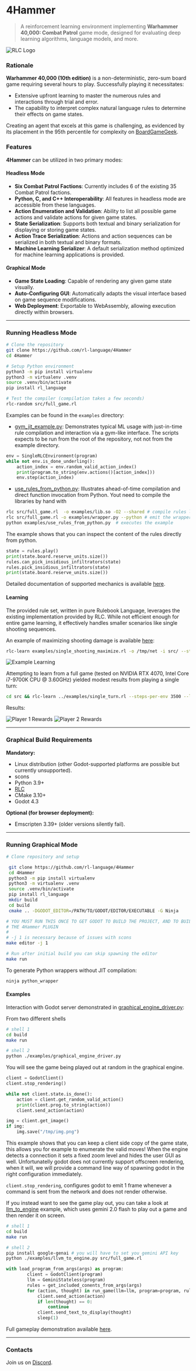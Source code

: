 # 4Hammer

> A reinforcement learning environment implementing **Warhammer 40,000: Combat Patrol** game mode, designed for evaluating deep learning algorithms, language models, and more.

![RLC Logo](./imgs/skirmish.png)

### Rationale

**Warhammer 40,000 (10th edition)** is a non-deterministic, zero-sum board game requiring several hours to play. Successfully playing it necessitates:
- Extensive upfront learning to master the numerous rules and interactions through trial and error.
- The capability to interpret complex natural language rules to determine their effects on game states.

Creating an agent that excels at this game is challenging, as evidenced by its placement in the 95th percentile for complexity on [BoardGameGeek](https://boardgamegeek.com/boardgame/386136/warhammer-40000-tenth-edition).

### Features

**4Hammer** can be utilized in two primary modes:

#### Headless Mode
- **Six Combat Patrol Factions**: Currently includes 6 of the existing 35 Combat Patrol factions.
- **Python, C, and C++ Interoperability**: All features in headless mode are accessible from these languages.
- **Action Enumeration and Validation**: Ability to list all possible game actions and validate actions for given game states.
- **State Serialization**: Supports both textual and binary serialization for displaying or storing game states.
- **Action Trace Serialization**: Actions and action sequences can be serialized in both textual and binary formats.
- **Machine Learning Serializer**: A default serialization method optimized for machine learning applications is provided.

#### Graphical Mode
- **Game State Loading**: Capable of rendering any given game state visually.
- **Auto-Configuring GUI**: Automatically adapts the visual interface based on game sequence modifications.
- **Web Deployment**: Exportable to WebAssembly, allowing execution directly within browsers.

---

### Running Headless Mode

```bash
# Clone the repository
git clone https://github.com/rl-language/4Hammer
cd 4Hammer

# Setup Python environment
python3 -m pip install virtualenv
python3 -m virtualenv .venv
source .venv/bin/activate
pip install rl_language

# Test the compiler (compilation takes a few seconds)
rlc-random src/full_game.rl
```

Examples can be found in the `examples` directory:
- [gym\_jit\_example.py](./examples/gym_jit_example.py): Demonstrates typical ML usage with just-in-time rule compilation and interaction via a gym-like interface. The scripts expects to be run from the root of the repository, not not from the example directory.

```python
env = SingleRLCEnvironment(program)
while not env.is_done_underling():
    action_index = env.random_valid_action_index()
    print(program.to_string(env.actions()[action_index]))
    env.step(action_index)
```

- [use\_rules\_from\_python.py](./examples/use_rules_from_python.py): Illustrates ahead-of-time compilation and direct function invocation from Python. Yout need to compile the libraries by hand with

```bash
rlc src/full_game.rl  -o examples/lib.so -O2 --shared # compile rules library
rlc src/full_game.rl -o examples/wrapper.py --python # emit the wrapper
python examples/use_rules_from_python.py  # executes the example
```

The example shows that you can inspect the content of the rules directly from python.
```python
state = rules.play()
print(state.board.reserve_units.size())
rules.can_pick_insidious_infiltrators(state)
rules.pick_insidious_infiltrators(state)
print(state.board.reserve_units.size())
```

Detailed documentation of supported mechanics is available [here](./doc).

#### Learning

The provided rule set, written in pure Rulebook Language, leverages the existing implementation provided by RLC. While not efficient enough for entire game learning, it effectively handles smaller scenarios like single shooting sequences.

An example of maximizing shooting damage is available [here](./examples/single_shooting_maximize.rl):

```bash
rlc-learn examples/single_shooting_maximize.rl -o /tmp/net -i src/ --steps-per-env 1000 --lr 0.00001
```

![Example Learning](./imgs/example_leaerning.png)

Attempting to learn from a full game (tested on NVIDIA RTX 4070, Intel Core i7-9700K CPU @ 3.60GHz) yielded modest results from playing a single turn:

```bash
cd src && rlc-learn ../examples/single_turn.rl --steps-per-env 3500 --lr 0.00001 -i src/ --league-play
```

Results:

![Player 1 Rewards](./imgs/player1-single-turn-rewards.png)
![Player 2 Rewards](./imgs/player2-single-turn-rewards.png)

---

### Graphical Build Requirements

**Mandatory:**
- Linux distribution (other Godot-supported platforms are possible but currently unsupported).
- scons
- Python 3.9+
- [RLC](https://github.com/rl-language/rlc/)
- CMake 3.10+
- Godot 4.3

**Optional (for browser deployment):**
- Emscripten 3.39+ (older versions silently fail).

---

### Running Graphical Mode

```bash
# Clone repository and setup

 git clone https://github.com/rl-language/4Hammer
 cd 4Hammer
 python3 -m pip install virtualenv
 python3 -m virtualenv .venv
 source .venv/bin/activate
 pip install rl_language
 mkdir build
 cd build
 cmake .. -DGODOT_EDITOR=/PATH/TO/GODOT/EDITOR/EXECUTABLE -G Ninja

# YOU MUST RUN THIS ONCE TO GET GODOT TO BUILD THE PROJECT, AND TO BUILD
# THE 4Hammer PLUGIN
#
# -j 1 is necessary because of issues with scons
make editor -j 1

# Run after initial build you can skip spawning the editor
make run
```

To generate Python wrappers without JIT compilation:

```bash
ninja python_wrapper
```

#### Examples

Interaction with Godot server demonstrated in [graphical\_engine\_driver.py](./examples/graphical_engine_driver.py):

From two different shells
```bash
# shell 1
cd build
make run

# shell 2
python ./examples/graphical_engine_driver.py
```

You will see the game being played out at random in the graphical engine.

```python
client = GodotClient()
client.stop_rendering()

while not client.state.is_done():
    action = client.get_random_valid_action()
    print(client.prog.to_string(action))
    client.send_action(action)

img = client.get_image()
if img:
    img.save("/tmp/img.png")
```

This example shows that you can keep a client side copy of the game state, this allows you for example to enumerate the valid moves! When the engine detects a connection it sets a fixed zoom level and hides the user GUI as well. Unfortunatelly godot does not currently support offscreen rendering, when it will, we will provide a command line way of spawning godot in the right configuration immediately.

`client.stop_rendering`, configures godot to emit 1 frame whenever a command is sent from the network and does not render otherwise.

If you instead want to see the game play out, you can take a look at [llm\_to\_engine](./examples/llm_to_engine.py) example, which uses gemini 2.0 flash to play out a game and then render it on screen.

```bash
# shell 1
cd build
make run

# shell 2
pip install google-genai # you will have to set you gemini API key
python ./examples/llvm_to_engine.py src/full_game.rl
```

```python
with load_program_from_args(args) as program:
        client = GodotClient(program)
        llm = GeminiStateless(program)
        rules = get_included_conents_from_args(args)
        for (action, thought) in run_game(llm=llm, program=program, rules=rules):
            client.send_action(action)
            if len(thought) == 0:
                continue
            client.send_text_to_display(thought)
            sleep(1)
```

Full gameplay demonstration available [here](https://www.youtube.com/watch?v=T0Tj7zPuQVI).

---

### Contacts

Join us on [Discord](https://discord.gg/saSEj9PAt3).

